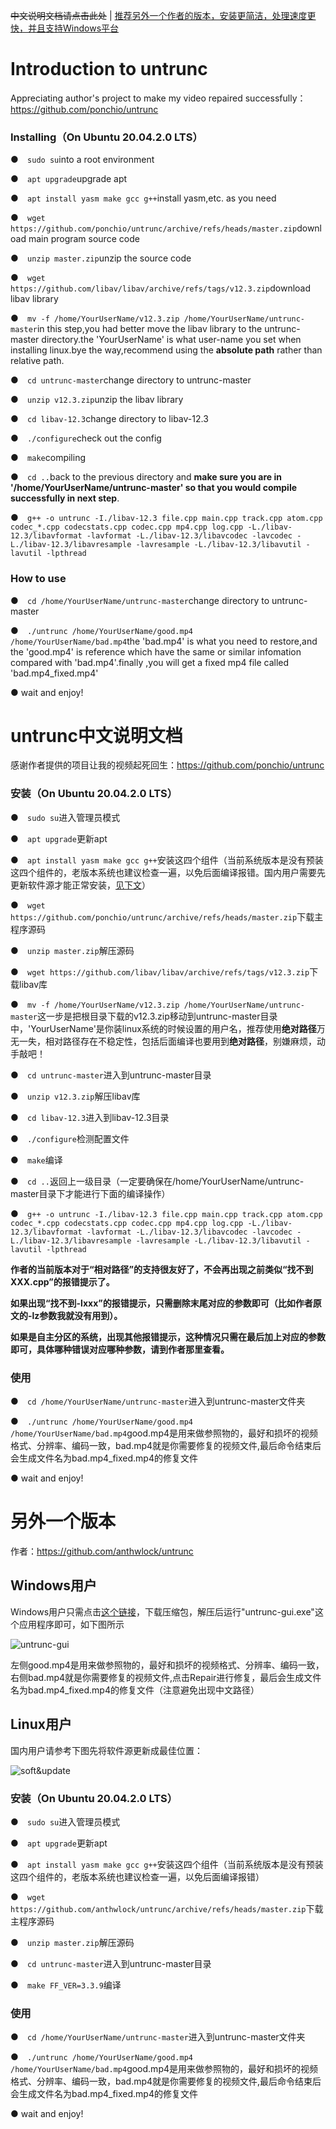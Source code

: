 ~~中文说明文档请点击此处~~ | [推荐另外一个作者的版本，安装更简洁，处理速度更快，并且支持Windows平台](#2)

# Introduction to untrunc

Appreciating author's project to make my video repaired successfully：https://github.com/ponchio/untrunc
### Installing（On Ubuntu 20.04.2.0 LTS）
●`  sudo su`into a root environment

●`  apt upgrade`upgrade apt

●`  apt install yasm make gcc g++`install yasm,etc. as you need

●`  wget https://github.com/ponchio/untrunc/archive/refs/heads/master.zip`download main program source code

●`  unzip master.zip`unzip the source code

●`  wget https://github.com/libav/libav/archive/refs/tags/v12.3.zip`download libav library

●`  mv -f /home/YourUserName/v12.3.zip /home/YourUserName/untrunc-master`in this step,you had better move the libav library to the untrunc-master directory.the 'YourUserName' is what user-name you set when installing linux.bye the way,recommend using the **absolute path** rather than relative path.

●`  cd untrunc-master`change directory to untrunc-master

●`  unzip v12.3.zip`unzip the libav library

●`  cd libav-12.3`change directory to libav-12.3

●`  ./configure`check out the config

●`  make`compiling

●`  cd ..`back to the previous directory and **make sure you are in '/home/YourUserName/untrunc-master' so that you would compile successfully in next step**.

●`  g++ -o untrunc -I./libav-12.3 file.cpp main.cpp track.cpp atom.cpp codec_*.cpp codecstats.cpp codec.cpp mp4.cpp log.cpp -L./libav-12.3/libavformat -lavformat -L./libav-12.3/libavcodec -lavcodec -L./libav-12.3/libavresample -lavresample -L./libav-12.3/libavutil -lavutil -lpthread`

### How to use
●`  cd /home/YourUserName/untrunc-master`change directory to untrunc-master

●`  ./untrunc /home/YourUserName/good.mp4 /home/YourUserName/bad.mp4`the 'bad.mp4' is what you need to restore,and the 'good.mp4' is reference which have the same or similar infomation compared with 'bad.mp4'.finally ,you will get a fixed mp4 file called 'bad.mp4_fixed.mp4' 

●  wait and enjoy!

<h1 id="1">untrunc中文说明文档</h1>

感谢作者提供的项目让我的视频起死回生：https://github.com/ponchio/untrunc
### 安装（On Ubuntu 20.04.2.0 LTS）
●`  sudo su`进入管理员模式

●`  apt upgrade`更新apt

●`  apt install yasm make gcc g++`安装这四个组件（当前系统版本是没有预装这四个组件的，老版本系统也建议检查一遍，以免后面编译报错。国内用户需要先更新软件源才能正常安装，[见下文](#3)）

●`  wget https://github.com/ponchio/untrunc/archive/refs/heads/master.zip`下载主程序源码

●`  unzip master.zip`解压源码

●`  wget https://github.com/libav/libav/archive/refs/tags/v12.3.zip`下载libav库

●`  mv -f /home/YourUserName/v12.3.zip /home/YourUserName/untrunc-master`这一步是把根目录下载的v12.3.zip移动到untrunc-master目录中，'YourUserName'是你装linux系统的时候设置的用户名，推荐使用**绝对路径**万无一失，相对路径存在不稳定性，包括后面编译也要用到**绝对路径**，别嫌麻烦，动手敲吧！

●`  cd untrunc-master`进入到untrunc-master目录

●`  unzip v12.3.zip`解压libav库

●`  cd libav-12.3`进入到libav-12.3目录

●`  ./configure`检测配置文件

●`  make`编译

●`  cd ..`返回上一级目录（一定要确保在/home/YourUserName/untrunc-master目录下才能进行下面的编译操作）

●`  g++ -o untrunc -I./libav-12.3 file.cpp main.cpp track.cpp atom.cpp codec_*.cpp codecstats.cpp codec.cpp mp4.cpp log.cpp -L./libav-12.3/libavformat -lavformat -L./libav-12.3/libavcodec -lavcodec -L./libav-12.3/libavresample -lavresample -L./libav-12.3/libavutil -lavutil -lpthread`

**作者的当前版本对于“相对路径”的支持很友好了，不会再出现之前类似“找不到XXX.cpp”的报错提示了。**

**如果出现“找不到-lxxx”的报错提示，只需删除末尾对应的参数即可（比如作者原文的-lz参数我就没有用到）。**

**如果是自主分区的系统，出现其他报错提示，这种情况只需在最后加上对应的参数即可，具体哪种错误对应哪种参数，请到作者那里查看。**

### 使用
●`  cd /home/YourUserName/untrunc-master`进入到untrunc-master文件夹

●`  ./untrunc /home/YourUserName/good.mp4 /home/YourUserName/bad.mp4`good.mp4是用来做参照物的，最好和损坏的视频格式、分辨率、编码一致，bad.mp4就是你需要修复的视频文件,最后命令结束后会生成文件名为bad.mp4_fixed.mp4的修复文件

●  wait and enjoy!

<h1 id="2">另外一个版本</h1>

作者：https://github.com/anthwlock/untrunc
## Windows用户

Windows用户只需点击[这个链接](https://github.com/anthwlock/untrunc/releases)，下载压缩包，解压后运行"untrunc-gui.exe"这个应用程序即可，如下图所示

![untrunc-gui](img/untrunc-gui.exe.png)

左侧good.mp4是用来做参照物的，最好和损坏的视频格式、分辨率、编码一致，右侧bad.mp4就是你需要修复的视频文件,点击Repair进行修复，最后会生成文件名为bad.mp4_fixed.mp4的修复文件（注意避免出现中文路径）

<h2 id="3">  Linux用户</h2>

国内用户请参考下图先将软件源更新成最佳位置：

![soft&update](img/soft&update.png)

### 安装（On Ubuntu 20.04.2.0 LTS）
●`  sudo su`进入管理员模式

●`  apt upgrade`更新apt

●`  apt install yasm make gcc g++`安装这四个组件（当前系统版本是没有预装这四个组件的，老版本系统也建议检查一遍，以免后面编译报错）

●`  wget https://github.com/anthwlock/untrunc/archive/refs/heads/master.zip`下载主程序源码

●`  unzip master.zip`解压源码

●`  cd untrunc-master`进入到untrunc-master目录

●`  make FF_VER=3.3.9`编译

### 使用
●`  cd /home/YourUserName/untrunc-master`进入到untrunc-master文件夹

●`  ./untrunc /home/YourUserName/good.mp4 /home/YourUserName/bad.mp4`good.mp4是用来做参照物的，最好和损坏的视频格式、分辨率、编码一致，bad.mp4就是你需要修复的视频文件,最后命令结束后会生成文件名为bad.mp4_fixed.mp4的修复文件

●  wait and enjoy!
